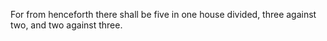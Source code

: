 For from henceforth there shall be five in one house divided, three against two, and two against three.
